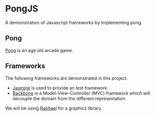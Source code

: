 PongJS
======

A demonstration of Javascript frameworks by implementing pong.

Pong
----

[Pong](http://en.wikipedia.org/wiki/Pong "Wikipedia on Pong") is an
age old arcade game.

Frameworks
----------

The following frameworks are demonstrated in this project.

* [Jasmine](http://pivotal.github.com/jasmine/ "Jasmine GitHub documentation page")
  is used to provide an test framework.
* [Backbone](http://backbonejs.org/ "Backbone documentation page")
  is a Model-View-Controller (MVC) framework which will decouple the
  domain from the different representation.

We will be using [Raphael](http://raphaeljs.com/ "Homepage for
Raphael") for a graphics library.